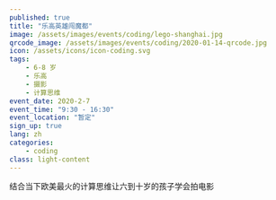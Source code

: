 ```yaml
---
published: true
title: "乐高英雄闯魔都"
image: /assets/images/events/coding/lego-shanghai.jpg
qrcode_image: /assets/images/events/coding/2020-01-14-qrcode.jpg
icon: /assets/icons/icon-coding.svg
tags: 
    - 6-8 岁
    - 乐高
    - 摄影
    - 计算思维
event_date: 2020-2-7
event_time: "9:30 - 16:30"
event_location: "暂定"
sign_up: true
lang: zh
categories:
    - coding
class: light-content
---
```


结合当下欧美最火的计算思维让六到十岁的孩子学会拍电影
